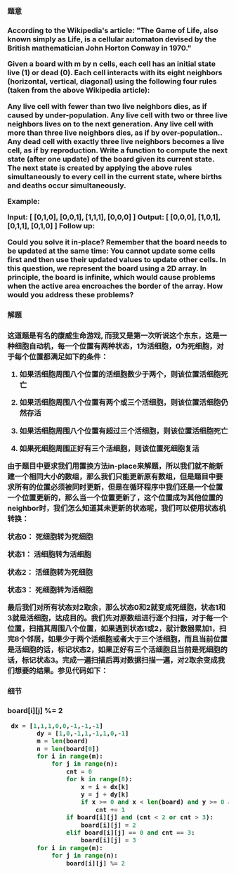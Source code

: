 


<h3>题意<h3>
<p>
According to the Wikipedia's article: "The Game of Life, also known simply as Life, is a cellular automaton devised by the British mathematician John Horton Conway in 1970."

Given a board with m by n cells, each cell has an initial state live (1) or dead (0). Each cell interacts with its eight neighbors (horizontal, vertical, diagonal) using the following four rules (taken from the above Wikipedia article):

Any live cell with fewer than two live neighbors dies, as if caused by under-population.
Any live cell with two or three live neighbors lives on to the next generation.
Any live cell with more than three live neighbors dies, as if by over-population..
Any dead cell with exactly three live neighbors becomes a live cell, as if by reproduction.
Write a function to compute the next state (after one update) of the board given its current state. The next state is created by applying the above rules simultaneously to every cell in the current state, where births and deaths occur simultaneously.

Example:

Input: 
[
  [0,1,0],
  [0,0,1],
  [1,1,1],
  [0,0,0]
]
Output: 
[
  [0,0,0],
  [1,0,1],
  [0,1,1],
  [0,1,0]
]
Follow up:

Could you solve it in-place? Remember that the board needs to be updated at the same time: You cannot update some cells first and then use their updated values to update other cells.
In this question, we represent the board using a 2D array. In principle, the board is infinite, which would cause problems when the active area encroaches the border of the array. How would you address these problems?
<p>




<h3>解题<h3>
<p>
这道题是有名的康威生命游戏, 而我又是第一次听说这个东东，这是一种细胞自动机，每一个位置有两种状态，1为活细胞，0为死细胞，对于每个位置都满足如下的条件：

1. 如果活细胞周围八个位置的活细胞数少于两个，则该位置活细胞死亡

2. 如果活细胞周围八个位置有两个或三个活细胞，则该位置活细胞仍然存活

3. 如果活细胞周围八个位置有超过三个活细胞，则该位置活细胞死亡

4. 如果死细胞周围正好有三个活细胞，则该位置死细胞复活

由于题目中要求我们用置换方法in-place来解题，所以我们就不能新建一个相同大小的数组，那么我们只能更新原有数组，但是题目中要求所有的位置必须被同时更新，但是在循环程序中我们还是一个位置一个位置更新的，那么当一个位置更新了，这个位置成为其他位置的neighbor时，我们怎么知道其未更新的状态呢，我们可以使用状态机转换：

状态0： 死细胞转为死细胞

状态1： 活细胞转为活细胞

状态2： 活细胞转为死细胞

状态3： 死细胞转为活细胞

最后我们对所有状态对2取余，那么状态0和2就变成死细胞，状态1和3就是活细胞，达成目的。我们先对原数组进行逐个扫描，对于每一个位置，扫描其周围八个位置，如果遇到状态1或2，就计数器累加1，扫完8个邻居，如果少于两个活细胞或者大于三个活细胞，而且当前位置是活细胞的话，标记状态2，如果正好有三个活细胞且当前是死细胞的话，标记状态3。完成一遍扫描后再对数据扫描一遍，对2取余变成我们想要的结果。参见代码如下：
<p>


<h3>细节<h3>
<p>
board[i][j] %= 2
<p>



```python
 dx = [1,1,1,0,0,-1,-1,-1]
        dy = [1,0,-1,1,-1,1,0,-1]
        m = len(board)
        n = len(board[0])
        for i in range(m):
            for j in range(n):
                cnt = 0
                for k in range(8):
                    x = i + dx[k]
                    y = j + dy[k]
                    if x >= 0 and x < len(board) and y >= 0 and y < len(board[0]) and (board[x][y] == 1 or board[x][y] == 2):
                        cnt += 1
                if board[i][j] and (cnt < 2 or cnt > 3): 
                    board[i][j] = 2
                elif board[i][j] == 0 and cnt == 3:
                    board[i][j] = 3
        for i in range(m):
            for j in range(n):
                board[i][j] %= 2
    

```
